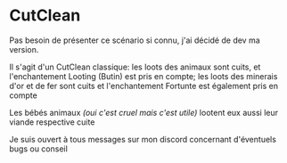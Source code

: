 # CutClean

<p>Pas besoin de présenter ce scénario si connu, j'ai décidé de dev ma version. </p> 
<p>Il s'agit d'un CutClean classique: les loots des animaux sont cuits, et l'enchantement Looting (Butin) est pris en compte; les loots des minerais d'or et de fer sont cuits et l'enchantement Fortunte est également pris en compte</p>
<p>Les bébés animaux <em>(oui c'est cruel mais c'est utile)</em> lootent eux aussi leur viande respective cuite</p>
<p>Je suis ouvert à tous messages sur mon discord concernant d'éventuels bugs ou conseil</p>